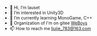 - 👋 Hi, I’m lauset
- 👀 I’m interested in Unity3D
- 🌱 I’m currently learning MonoGame, C++
- 💞️ Organization of I'm on gitee [WeBoys](https://gitee.com/baby783)
- 📫 How to reach me liujie_783@163.com

<!---
lauset/lauset is a ✨ special ✨ repository because its `README.md` (this file) appears on your GitHub profile.
You can click the Preview link to take a look at your changes.
--->
